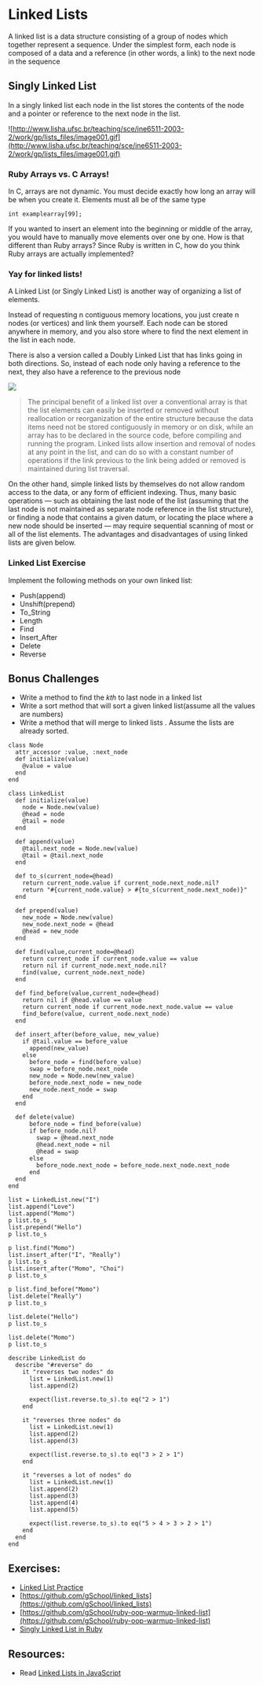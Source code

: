 # Linked Lists

A linked list is a data structure consisting of a group of nodes which together represent a sequence. Under the simplest form, each node is composed of a data and a reference (in other words, a link) to the next node in the sequence

## Singly Linked List

In a singly linked list each node in the list stores the contents of the node and a pointer or reference to the next node in the list.

![http://www.lisha.ufsc.br/teaching/sce/ine6511-2003-2/work/gp/lists_files/image001.gif](http://www.lisha.ufsc.br/teaching/sce/ine6511-2003-2/work/gp/lists_files/image001.gif)

### Ruby Arrays vs. C Arrays!
In C, arrays are not dynamic.  You must decide exactly how long an array will be when you create it. Elements must all be of the same type

`int examplearray[99];`

If you wanted to insert an element into the beginning or middle of the array, you would have to manually move elements over one by one.
How is that different than Ruby arrays?  Since Ruby is written in C, how do you think Ruby arrays are actually implemented?

### Yay for linked lists!
A Linked List (or Singly Linked List) is another way of organizing a list of elements.

Instead of requesting n contiguous memory locations, you just create n nodes (or vertices) and link them yourself. Each node can be stored anywhere in memory, and you also store where to find the next element in the list in each node.

There is also a version called a Doubly Linked List that has links going in both directions. So, instead of each node only having a reference to the next, they also have a reference to the previous node

![](http://geeksforgeeks.org/wp-content/uploads/2009/09/SortedLinked-List.gif)

> The principal benefit of a linked list over a conventional array is that the list elements can easily be inserted or removed without reallocation or reorganization of the entire structure because the data items need not be stored contiguously in memory or on disk, while an array has to be declared in the source code, before compiling and running the program. Linked lists allow insertion and removal of nodes at any point in the list, and can do so with a constant number of operations if the link previous to the link being added or removed is maintained during list traversal.

On the other hand, simple linked lists by themselves do not allow random access to the data, or any form of efficient indexing. Thus, many basic operations — such as obtaining the last node of the list (assuming that the last node is not maintained as separate node reference in the list structure), or finding a node that contains a given datum, or locating the place where a new node should be inserted — may require sequential scanning of most or all of the list elements. The advantages and disadvantages of using linked lists are given below.


### Linked List Exercise
Implement the following methods on your own linked list:

* Push(append)
* Unshift(prepend)
* To_String
* Length
* Find
* Insert_After
* Delete
* Reverse

## Bonus Challenges

* Write a method to find the *kth* to last node in a linked list
* Write a sort method that will sort a given linked list(assume all the values are numbers)
* Write a method that will merge to linked lists . Assume the lists are already sorted.

```
class Node
  attr_accessor :value, :next_node
  def initialize(value)
    @value = value
  end
end

class LinkedList
  def initialize(value)
    node = Node.new(value)
    @head = node
    @tail = node
  end

  def append(value)
    @tail.next_node = Node.new(value)
    @tail = @tail.next_node
  end

  def to_s(current_node=@head)
    return current_node.value if current_node.next_node.nil?
    return "#{current_node.value} > #{to_s(current_node.next_node)}"
  end

  def prepend(value)
    new_node = Node.new(value)
    new_node.next_node = @head
    @head = new_node
  end

  def find(value,current_node=@head)
    return current_node if current_node.value == value
    return nil if current_node.next_node.nil?
    find(value, current_node.next_node)
  end

  def find_before(value,current_node=@head)
    return nil if @head.value == value
    return current_node if current_node.next_node.value == value
    find_before(value, current_node.next_node)
  end

  def insert_after(before_value, new_value)
    if @tail.value == before_value
      append(new_value)
    else
      before_node = find(before_value)
      swap = before_node.next_node
      new_node = Node.new(new_value)
      before_node.next_node = new_node
      new_node.next_node = swap
    end
  end

  def delete(value)
      before_node = find_before(value)
      if before_node.nil?
        swap = @head.next_node
        @head.next_node = nil
        @head = swap
      else
        before_node.next_node = before_node.next_node.next_node
      end
  end
end

list = LinkedList.new("I")
list.append("Love")
list.append("Momo")
p list.to_s
list.prepend("Hello")
p list.to_s

p list.find("Momo")
list.insert_after("I", "Really")
p list.to_s
list.insert_after("Momo", "Choi")
p list.to_s

p list.find_before("Momo")
list.delete("Really")
p list.to_s

list.delete("Hello")
p list.to_s

list.delete("Momo")
p list.to_s
```

```
describe LinkedList do
  describe "#reverse" do
    it "reverses two nodes" do
      list = LinkedList.new(1)
      list.append(2)

      expect(list.reverse.to_s).to eq("2 > 1")
    end

    it "reverses three nodes" do
      list = LinkedList.new(1)
      list.append(2)
      list.append(3)

      expect(list.reverse.to_s).to eq("3 > 2 > 1")
    end

    it "reverses a lot of nodes" do
      list = LinkedList.new(1)
      list.append(2)
      list.append(3)
      list.append(4)
      list.append(5)

      expect(list.reverse.to_s).to eq("5 > 4 > 3 > 2 > 1")
    end
  end
end
```

## Exercises:
* [Linked List Practice](https://github.com/gSchool/linked_list_practice)
* [https://github.com/gSchool/linked_lists](https://github.com/gSchool/linked_lists)
* [https://github.com/gSchool/ruby-oop-warmup-linked-list](https://github.com/gSchool/ruby-oop-warmup-linked-list)
* [Singly Linked List in Ruby](https://github.com/gSchool/SinglyLinkedListRuby)

## Resources:

* Read [Linked Lists in JavaScript](http://www.nczonline.net/blog/2009/04/13/computer-science-in-javascript-linked-list/)
